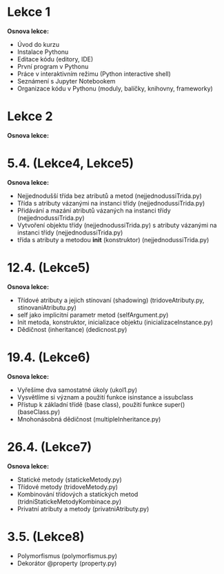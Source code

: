 # Lekce 1
**Osnova lekce:**
- Úvod do kurzu
- Instalace Pythonu
- Editace kódu (editory, IDE)
- První program v Pythonu
- Práce v interaktivním režimu (Python interactive shell)
- Seznámení s Jupyter Notebookem
- Organizace kódu v Pythonu (moduly, balíčky, knihovny, frameworky)

# Lekce 2
**Osnova lekce:**

# 5.4. (Lekce4, Lekce5)
**Osnova lekce:**
- Nejjednodušší třída bez atributů a metod (nejjednodussiTrida.py)
- Třída s atributy vázanými na instanci třídy (nejjednodussiTrida.py)
- Přidávání a mazání atributů vázaných na instanci třídy (nejjednodussiTrida.py)
-  Vytvoření objektu třídy (nejjednodussiTrida.py) s atributy vázanými na instanci třídy (nejjednodussiTrida.py)
- třída s atributy a metodou __init__ (konstruktor) (nejjednodussiTrida.py)

# 12.4. (Lekce5)
**Osnova lekce:**
- Třídové atributy a jejich stínovaní (shadowing) (tridoveAtributy.py, stinovaniAtributu.py)
- self jako implicitní parametr metod (selfArgument.py)
- Init metoda, konstruktor, inicializace objektu (inicializaceInstance.py)
- Dědičnost (inheritance) (dedicnost.py)

# 19.4. (Lekce6)
**Osnova lekce:**
- Vyřešíme dva samostatné úkoly (ukol1.py)
- Vysvětlíme si význam a použití funkce isinstance a issubclass 
- Přístup k základní třídě (base class), použití funkce super() (baseClass.py)
- Mnohonásobná dědičnost (multipleInheritance.py)

# 26.4. (Lekce7)
**Osnova lekce:**
- Statické metody (statickeMetody.py)
- Třídové metody (tridoveMetody.py)
- Kombinování třídových a statických metod (tridniStatickeMetodyKombinace.py)
- Privatní atributy a metody (privatniAtributy.py)

# 3.5. (Lekce8)
- Polymorfismus (polymorfismus.py)
- Dekorátor @property (property.py)